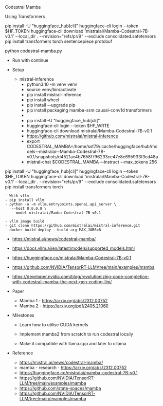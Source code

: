 Codestral Mamba

Using Transformers

pip install -U "huggingface_hub[cli]"
huggingface-cli login --token $HF_TOKEN
huggingface-cli download 'mistralai/Mamba-Codestral-7B-v0.1' --local_dir . --revision="refs/pr/9" --exclude consolidated.safetensors
pip install transformers torch sentencepiece protobuf


python codestral-mamba.py


- Run with continue

- Setup
  - mistral-inference
    - python3.10 -m venv venv
    - source venv/bin/activate
    - pip install mistral-inference
    - pip install wheel
    - pip install --upgrade pip
    - pip install packaging mamba-ssm causal-conv1d transformers
    - 
    - pip install -U "huggingface_hub[cli]"
    - huggingface-cli login --token $HF_WRTE
    - huggingface-cli download mistralai/Mamba-Codestral-7B-v0.1
    - https://github.com/mistralai/mistral-inference
    - export CODESTRAL_MAMBA=/home/ssf79/.cache/huggingface/hub/models--mistralai--Mamba-Codestral-7B-v0.1/snapshots/d4521ac4b7658f796233ce47e8e695933f3cd48a
    - mistral-chat $CODESTRAL_MAMBA --instruct --max_tokens 256



pip install -U "huggingface_hub[cli]"
huggingface-cli login --token $HF_TOKEN
huggingface-cli download 'mistralai/Mamba-Codestral-7B-v0.1' --local_dir . --revision="refs/pr/9" --exclude consolidated.safetensors
pip install transformers torch



    - With vllm
	- pip install vllm
	- python -u -m vllm.entrypoints.openai.api_server \
       --host 0.0.0.0 \
       --model mistralai/Mamba-Codestral-7B-v0.1
  
    - vllm image build
	- git clone https://github.com/mistralai/mistral-inference.git
 	- docker build deploy --build-arg MAX_JOBS=8

  - https://mistral.ai/news/codestral-mamba/
  - https://docs.vllm.ai/en/latest/models/supported_models.html
  - https://huggingface.co/mistralai/Mamba-Codestral-7B-v0.1
  - https://github.com/NVIDIA/TensorRT-LLM/tree/main/examples/mamba
  - https://developer.nvidia.com/blog/revolutionizing-code-completion-with-codestral-mamba-the-next-gen-coding-llm/

  - Paper
    - Mamba 1 - https://arxiv.org/abs/2312.00752
    - Mamba 2 - https://arxiv.org/pdf/2405.21060




- Milestones
  - Learn how to utilise CUDA kernels
  - Implement mamba2 from scratch to run codestral locally

  - Make it compatible with llama.cpp and later to ollama


- Reference
  - https://mistral.ai/news/codestral-mamba/
  - mamba - research - https://arxiv.org/abs/2312.00752 
  - https://huggingface.co/mistralai/mamba-codestral-7B-v0.1
  - https://github.com/NVIDIA/TensorRT-LLM/tree/main/examples/mamba
  - https://github.com/state-spaces/mamba
  - https://github.com/NVIDIA/TensorRT-LLM/tree/main/examples/mamba



